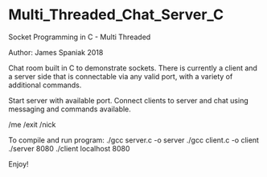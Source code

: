 # Multi_Threaded_Chat_Server_C
Socket Programming in C - Multi Threaded

Author: James Spaniak 2018

Chat room built in C to demonstrate sockets. There is currently a client and a server side that is connectable via any valid port, with a variety of additional commands.

Start server with available port.
Connect clients to server and chat using messaging and commands available.

/me
/exit
/nick

To compile and run program:
./gcc server.c -o server
./gcc client.c -o client
./server 8080
./client localhost 8080

Enjoy!